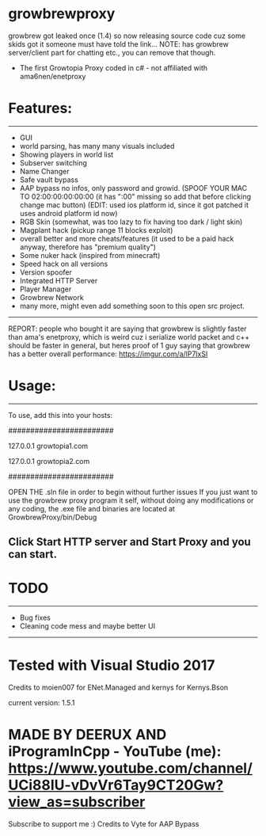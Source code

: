 # growbrewproxy
growbrew got leaked once (1.4) so now releasing source code cuz some skids got it someone must have told the link...
NOTE: has growbrew server/client part for chatting etc., you can remove that though.

- The first Growtopia Proxy coded in c# - not affiliated with ama6nen/enetproxy

# Features:
---------------------------------------------------------------
- GUI
- world parsing, has many many visuals included
- Showing players in world list
- Subserver switching
- Name Changer
- Safe vault bypass
- AAP bypass no infos, only password and growid. (SPOOF YOUR MAC TO 02:00:00:00:00:00 (it has ":00" missing so add that before clicking change mac button) (EDIT: used ios platform id, since it got patched it uses android platform id now)
- RGB Skin (somewhat, was too lazy to fix having too dark / light skin)
- Magplant hack (pickup range 11 blocks exploit)
- overall better and more cheats/features (it used to be a paid hack anyway, therefore has "premium quality")
- Some nuker hack (inspired from minecraft)
- Speed hack on all versions
- Version spoofer
- Integrated HTTP Server
- Player Manager
- Growbrew Network
- many more, might even add something soon to this open src project.
---------------------------------------------------------------

REPORT: people who bought it are saying that growbrew is slightly faster than ama's enetproxy, which is weird cuz i serialize world packet
and c++ should be faster in general, but heres proof of 1 guy saying that growbrew has a better overall performance:
https://imgur.com/a/lP7lxSI

# Usage:
---------------------------------------------------------------
To use, add this into your hosts:

########################

127.0.0.1 growtopia1.com

127.0.0.1 growtopia2.com

########################

OPEN THE .sln file in order to begin without further issues
If you just want to use the growbrew proxy program it self, without doing any modifications or any coding,
the .exe file and binaries are located at GrowbrewProxy/bin/Debug

Click Start HTTP server and Start Proxy and you can start.
---------------------------------------------------------------

# TODO
---------------------------------------------------------------
- Bug fixes
- Cleaning code mess and maybe better UI
---------------------------------------------------------------

# Tested with Visual Studio 2017

Credits to moien007 for ENet.Managed and kernys for Kernys.Bson


current version: 1.5.1
# MADE BY DEERUX AND iProgramInCpp - YouTube (me): https://www.youtube.com/channel/UCi88IU-vDvVr6Tay9CT20Gw?view_as=subscriber

Subscribe to support me :)
Credits to Vyte for AAP Bypass
